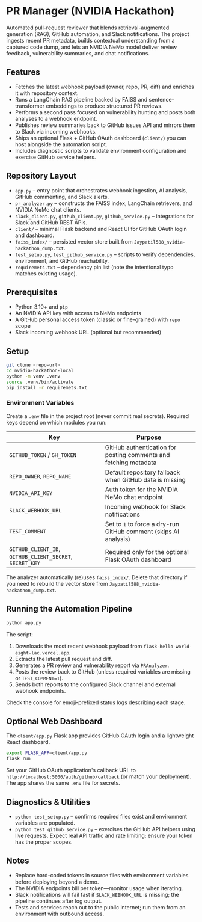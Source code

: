 # PR Manager (NVIDIA Hackathon)

Automated pull-request reviewer that blends retrieval-augmented generation (RAG), GitHub automation, and Slack notifications. The project ingests recent PR metadata, builds contextual understanding from a captured code dump, and lets an NVIDIA NeMo model deliver review feedback, vulnerability summaries, and chat notifications.

## Features
- Fetches the latest webhook payload (owner, repo, PR, diff) and enriches it with repository context.
- Runs a LangChain RAG pipeline backed by FAISS and sentence-transformer embeddings to produce structured PR reviews.
- Performs a second pass focused on vulnerability hunting and posts both analyses to a webhook endpoint.
- Publishes review summaries back to GitHub issues API and mirrors them to Slack via incoming webhooks.
- Ships an optional Flask + GitHub OAuth dashboard (`client/`) you can host alongside the automation script.
- Includes diagnostic scripts to validate environment configuration and exercise GitHub service helpers.

## Repository Layout
- `app.py` – entry point that orchestrates webhook ingestion, AI analysis, GitHub commenting, and Slack alerts.
- `pr_analyzer.py` – constructs the FAISS index, LangChain retrievers, and NVIDIA NeMo chat clients.
- `slack_client.py`, `github_client.py`, `github_service.py` – integrations for Slack and GitHub REST APIs.
- `client/` – minimal Flask backend and React UI for GitHub OAuth login and dashboard.
- `faiss_index/` – persisted vector store built from `Jaypatil588_nvidia-hackathon_dump.txt`.
- `test_setup.py`, `test_github_service.py` – scripts to verify dependencies, environment, and GitHub reachability.
- `requiremets.txt` – dependency pin list (note the intentional typo matches existing usage).

## Prerequisites
- Python 3.10+ and `pip`
- An NVIDIA API key with access to NeMo endpoints
- A GitHub personal access token (classic or fine-grained) with `repo` scope
- Slack incoming webhook URL (optional but recommended)

## Setup
```bash
git clone <repo-url>
cd nvidia-hackathon-local
python -m venv .venv
source .venv/bin/activate
pip install -r requiremets.txt
```

### Environment Variables
Create a `.env` file in the project root (never commit real secrets). Required keys depend on which modules you run:

| Key | Purpose |
| --- | --- |
| `GITHUB_TOKEN` / `GH_TOKEN` | GitHub authentication for posting comments and fetching metadata |
| `REPO_OWNER`, `REPO_NAME` | Default repository fallback when GitHub data is missing |
| `NVIDIA_API_KEY` | Auth token for the NVIDIA NeMo chat endpoint |
| `SLACK_WEBHOOK_URL` | Incoming webhook for Slack notifications |
| `TEST_COMMENT` | Set to `1` to force a dry-run GitHub comment (skips AI analysis) |
| `GITHUB_CLIENT_ID`, `GITHUB_CLIENT_SECRET`, `SECRET_KEY` | Required only for the optional Flask OAuth dashboard |

The analyzer automatically (re)uses `faiss_index/`. Delete that directory if you need to rebuild the vector store from `Jaypatil588_nvidia-hackathon_dump.txt`.

## Running the Automation Pipeline
```bash
python app.py
```
The script:
1. Downloads the most recent webhook payload from `flask-hello-world-eight-lac.vercel.app`.
2. Extracts the latest pull request and diff.
3. Generates a PR review and vulnerability report via `PRAnalyzer`.
4. Posts the review back to GitHub (unless required variables are missing or `TEST_COMMENT=1`).
5. Sends both reports to the configured Slack channel and external webhook endpoints.

Check the console for emoji-prefixed status logs describing each stage.

## Optional Web Dashboard
The `client/app.py` Flask app provides GitHub OAuth login and a lightweight React dashboard.

```bash
export FLASK_APP=client/app.py
flask run
```

Set your GitHub OAuth application's callback URL to `http://localhost:5000/auth/github/callback` (or match your deployment). The app shares the same `.env` file for secrets.

## Diagnostics & Utilities
- `python test_setup.py` – confirms required files exist and environment variables are populated.
- `python test_github_service.py` – exercises the GitHub API helpers using live requests. Expect real API traffic and rate limiting; ensure your token has the proper scopes.

## Notes
- Replace hard-coded tokens in source files with environment variables before deploying beyond a demo.
- The NVIDIA endpoints bill per token—monitor usage when iterating.
- Slack notifications will fail fast if `SLACK_WEBHOOK_URL` is missing; the pipeline continues after log output.
- Tests and services reach out to the public internet; run them from an environment with outbound access.

